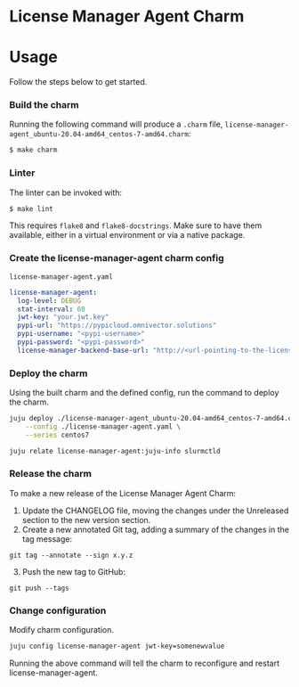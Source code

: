 # License Manager Agent Charm


# Usage

Follow the steps below to get started.

### Build the charm

Running the following command will produce a `.charm` file,
`license-manager-agent_ubuntu-20.04-amd64_centos-7-amd64.charm`:
```bash
$ make charm
```

### Linter

The linter can be invoked with:

```bash
$ make lint
```

This requires `flake8` and `flake8-docstrings`. Make sure to have them
available, either in a virtual environment or via a native package.

### Create the license-manager-agent charm config

`license-manager-agent.yaml`

```yaml
license-manager-agent:
  log-level: DEBUG
  stat-interval: 60
  jwt-key: "your.jwt.key"
  pypi-url: "https://pypicloud.omnivector.solutions"
  pypi-username: "<pypi-username>"
  pypi-password: "<pypi-password>"
  license-manager-backend-base-url: "http://<url-pointing-to-the-license-manager-backend>"
```

### Deploy the charm
Using the built charm and the defined config, run the command to deploy the charm.
```bash
juju deploy ./license-manager-agent_ubuntu-20.04-amd64_centos-7-amd64.charm \
    --config ./license-manager-agent.yaml \
    --series centos7

juju relate license-manager-agent:juju-info slurmctld
```


### Release the charm
To make a new release of the License Manager Agent Charm:

1. Update the CHANGELOG file, moving the changes under the Unreleased section to the new version section.
2. Create a new annotated Git tag, adding a summary of the changes in the tag message:
```
git tag --annotate --sign x.y.z
```
3. Push the new tag to GitHub:
```
git push --tags
```

### Change configuration
Modify charm configuration.
```bash
juju config license-manager-agent jwt-key=somenewvalue
```
Running the above command will tell the charm to reconfigure and restart license-manager-agent.


